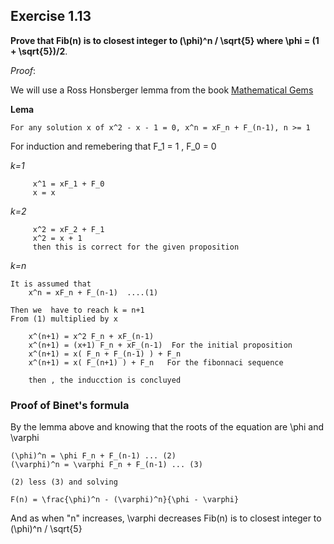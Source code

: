 ## Exercise 1.13

__Prove that Fib(n) is to closest integer to (\phi)^n / \sqrt{5} where \phi = (1 + \sqrt{5})/2__.


_Proof_: 

We will use a Ross Honsberger lemma from the book [Mathematical Gems](https://www.amazon.com/exec/obidos/ISBN=0883853019/ctksoftwareincA/)

__Lema__

```
For any solution x of x^2 - x - 1 = 0, x^n = xF_n + F_(n-1), n >= 1
```

For induction and remebering that F_1 = 1 , F_0 = 0

_k=1_
```
	 x^1 = xF_1 + F_0
	 x = x
```

_k=2_
```
	 x^2 = xF_2 + F_1
	 x^2 = x + 1  
	 then this is correct for the given proposition 
```
_k=n_
```	
It is assumed that
	x^n = xF_n + F_(n-1)  ....(1)

Then we  have to reach k = n+1
From (1) multiplied by x
	
	x^(n+1) = x^2 F_n + xF_(n-1)
	x^(n+1) = (x+1) F_n + xF_(n-1)  For the initial proposition
	x^(n+1) = x( F_n + F_(n-1) ) + F_n
	x^(n+1) = x( F_(n+1) ) + F_n   For the fibonnaci sequence
	
	then , the inducction is concluyed
```

### Proof of Binet's formula

By the lemma above and knowing that the roots of the equation are \phi and \varphi 

```
(\phi)^n = \phi F_n + F_(n-1) ... (2)
(\varphi)^n = \varphi F_n + F_(n-1) ... (3)

(2) less (3) and solving

F(n) = \frac{\phi)^n - (\varphi)^n}{\phi - \varphi}
```

And as when "n" increases, \varphi decreases
Fib(n) is to closest integer to (\phi)^n / \sqrt{5}

	
	
	

	




